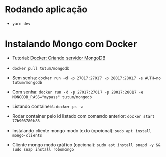 
# Rodando aplicação

- `yarn dev`

# Instalando Mongo com Docker

- Tutorial: [Docker: Criando servidor MongoDB](https://medium.com/dockerbr/mongodb-no-docker-dd3b72c7efb7)

- `docker pull tutum/mongodb`

- Sem senha: `docker run -d -p 27017:27017 -p 28017:28017 -e AUTH=no tutum/mongodb`

- Com senha: `docker run -d -p 27017:27017 -p 28017:28017 -e MONGODB_PASS="mypass" tutum/mongodb`

- Listando containers: `docker ps -a`

- Rodar container pelo id listado com comando anterior: `docker start 77b903780b83`

- Instalando cliente mongo modo texto (opcional): `sudo apt install mongo-clients`

- Cliente mongo modo gráfico (opcional): `sudo apt install snapd -y && sudo snap install robomongo`
